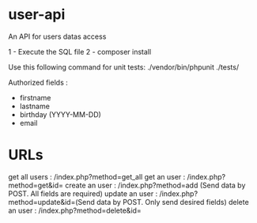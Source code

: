 # user-api
An API for users datas access

1 - Execute the SQL file
2 - composer install

Use this following command for unit tests:
./vendor/bin/phpunit ./tests/

Authorized fields :
- firstname
- lastname
- birthday (YYYY-MM-DD)
- email

URLs
====
get all users : /index.php?method=get_all
get an user : /index.php?method=get&id=<User ID>
create an user : /index.php?method=add (Send data by POST. All fields are required)
update an user : /index.php?method=update&id=<User ID>(Send data by POST. Only send desired fields)
delete an user : /index.php?method=delete&id=<User ID>
